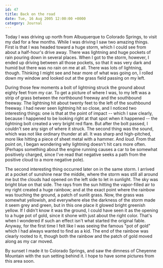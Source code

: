 ```yaml
---
id: 47
title: Back on the road
date: Tue, 16 Aug 2005 12:00:00 +0000
category: Journal
---
```


Today I was driving up north from Albuquerque to Colorado Springs, to
visit my dad for a few months.  While I was driving I saw two amazing
things.  First is that I was headed toward a huge storm, which I could
see from about a half-hour's drive away.  There was lightning and huge
pockets of rain pouring down in several places.  When I got to the
storm, however, I ended up driving between all those pockets, so that it
was very dark and humid but there was no rain on me at all.  There was
lots of lightning, though.  Thinking I might see and hear more of what
was going on, I rolled down my window and looked out at the grass field
passing on my left.

During those few moments a bolt of lightning struck the ground about
eighty feet from my car.  To get a picture of where I was, to my left
was a strip of grass between the northbound freeway and the southbound
freeway.  The lightning hit about twenty feet to the left of the
southbound freeway.  I had never seen lightning hit so close, and I
noticed two interesting things: one is that at the point of impact --
which I saw clearly, because I happened to be looking right at that spot
when it happened -- the lightning bolt created a very bright red flare.
But after the bolt passed, I couldn't see any sign of where it struck.
The second thing was the sound, which was not like ordinary thunder at
all.  It was sharp and high-pitched, more like hitting a piece of sheet
metal with a hammer.  And *loud*.  From that point on, I began wondering
why lightning doesn't hit cars more often.  (Perhaps something about the
engine running causes a car to be somewhat positively charged, since
I've read that negative seeks a path from the positive cloud to a more
negative pole).

The second interesting thing occurred later on in the same storm.  I
arrived at a pocket of sunshine near the middle, where the storm was
still all around me but the clouds had opened on the left side to let in
sunlight.  The sky was bright blue on that side.  The rays from the sun
hitting the vapor-filled air to my right created a huge rainbow; and at
the exact point where the rainbow was touching the ground, a patch of
sunlit grass.  Now, the grass was somewhat yellowish, and everywhere
else the darkness of the storm made it seem grey and green, but in this
one place it glowed bright greenish yellow.  If I didn't know it was the
ground, I could have seen it as the opening to a huge pot of gold, since
it shone with just about the right color.  That's when I wondered if
such an effect isn't what started the original fable.  Anyway, for the
first time I felt like I was seeing the famous "pot of gold" which I had
always wanted to find as a kid.  The end of the rainbow was clearly
rooted to it, though both the rainbow and the patch of gold moved along
as my car moved.

By sunset I made it to Colorado Springs, and saw the dimness of Cheyenne
Mountain with the sun setting behind it.  I hope to have some pictures
from this area soon.


